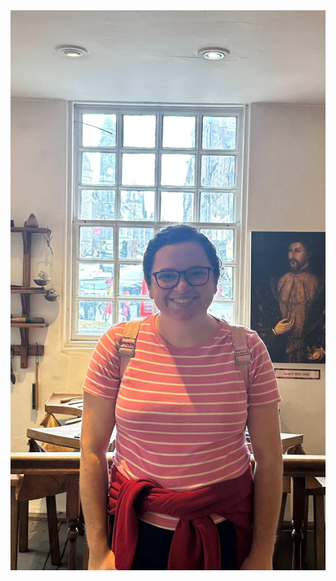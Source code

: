 <img src="https://raw.githubusercontent.com/tgrib/tgrib.github.io/main/phott.jpg" alt="My Photo" />
